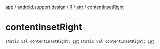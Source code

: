 [app](../../../index.md) / [android.support.design](../../index.md) / [R](../index.md) / [attr](index.md) / [contentInsetRight](./content-inset-right.md)

# contentInsetRight

`static val contentInsetRight: `[`Int`](https://kotlinlang.org/api/latest/jvm/stdlib/kotlin/-int/index.html)
`static val contentInsetRight: `[`Int`](https://kotlinlang.org/api/latest/jvm/stdlib/kotlin/-int/index.html)